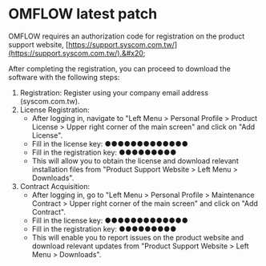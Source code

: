 # OMFLOW latest patch

OMFLOW requires an authorization code for registration on the product support website, [https://support.syscom.com.tw/](https://support.syscom.com.tw/).&#x20;

After completing the registration, you can proceed to download the software with the following steps:

1. Registration: Register using your company email address (syscom.com.tw).
2. License Registration:&#x20;
   * After logging in, navigate to "Left Menu > Personal Profile > Product License > Upper right corner of the main screen" and click on "Add License".&#x20;
   * Fill in the license key: ●●●●●●●●●●●●●&#x20;
   * Fill in the registration key: ●●●●●●●●●
   * This will allow you to obtain the license and download relevant installation files from "Product Support Website > Left Menu > Downloads".
3. Contract Acquisition:&#x20;
   * After logging in, go to "Left Menu > Personal Profile > Maintenance Contract > Upper right corner of the main screen" and click on "Add Contract".&#x20;
   * Fill in the license key: ●●●●●●●●●●●●●&#x20;
   * Fill in the registration key: ●●●●●●●●●
   * This will enable you to report issues on the product website and download relevant updates from "Product Support Website > Left Menu > Downloads".

